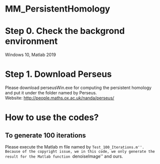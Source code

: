 # MM_PersistentHomology

# Step 0. Check the backgrond environment
Windows 10, Matlab 2019

# Step 1. Download Perseus
Please download perseusWin.exe for computing the persistent homology and put it under the folder named by Perseus.  
Website: http://people.maths.ox.ac.uk/nanda/perseus/

# How to use the codes?

## To generate 100 iterations
Please execute the Matlab m file named by ``Test_100_Iterations.m''. Because of the copyright issue, we in this code, we only generate the result for the Matlab function ``denoiseImage'' and ours.
